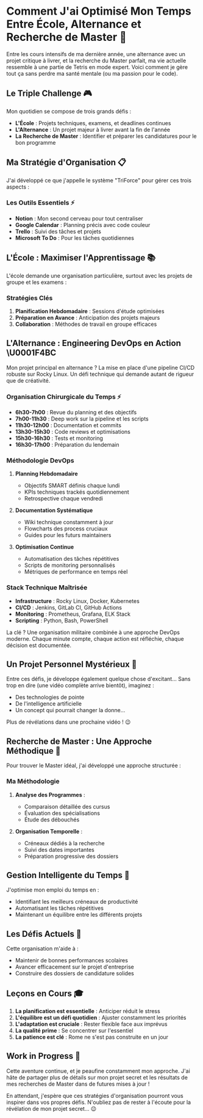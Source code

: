 # Comment J'ai Optimisé Mon Temps Entre École, Alternance et Recherche de Master 🎯

Entre les cours intensifs de ma dernière année, une alternance avec un projet critique à livrer, et la recherche du Master parfait, ma vie actuelle ressemble à une partie de Tetris en mode expert. Voici comment je gère tout ça sans perdre ma santé mentale (ou ma passion pour le code).

## Le Triple Challenge 🎮

Mon quotidien se compose de trois grands défis :

- **L'École** : Projets techniques, examens, et deadlines continues
- **L'Alternance** : Un projet majeur à livrer avant la fin de l'année
- **La Recherche de Master** : Identifier et préparer les candidatures pour le bon programme

## Ma Stratégie d'Organisation 📋

J'ai développé ce que j'appelle le système "TriForce" pour gérer ces trois aspects :

### Les Outils Essentiels ⚡

- **Notion** : Mon second cerveau pour tout centraliser
- **Google Calendar** : Planning précis avec code couleur
- **Trello** : Suivi des tâches et projets
- **Microsoft To Do** : Pour les tâches quotidiennes

## L'École : Maximiser l'Apprentissage 📚

L'école demande une organisation particulière, surtout avec les projets de groupe et les examens :

### Stratégies Clés

1. **Planification Hebdomadaire** : Sessions d'étude optimisées
2. **Préparation en Avance** : Anticipation des projets majeurs
3. **Collaboration** : Méthodes de travail en groupe efficaces

## L'Alternance : Engineering DevOps en Action \U0001F4BC

Mon projet principal en alternance ? La mise en place d'une pipeline CI/CD robuste sur Rocky Linux. Un défi technique qui demande autant de rigueur que de créativité.

### Organisation Chirurgicale du Temps ⚡

- **6h30-7h00** : Revue du planning et des objectifs
- **7h00-11h30** : Deep work sur la pipeline et les scripts
- **11h30-12h00** : Documentation et commits
- **13h30-15h30** : Code reviews et optimisations
- **15h30-16h30** : Tests et monitoring
- **16h30-17h00** : Préparation du lendemain

### Méthodologie DevOps

1. **Planning Hebdomadaire**
   - Objectifs SMART définis chaque lundi
   - KPIs techniques trackés quotidiennement
   - Retrospective chaque vendredi

2. **Documentation Systématique**
   - Wiki technique constamment à jour
   - Flowcharts des process cruciaux
   - Guides pour les futurs maintainers

3. **Optimisation Continue**
   - Automatisation des tâches répétitives
   - Scripts de monitoring personnalisés
   - Métriques de performance en temps réel

### Stack Technique Maîtrisée

- **Infrastructure** : Rocky Linux, Docker, Kubernetes
- **CI/CD** : Jenkins, GitLab CI, GitHub Actions
- **Monitoring** : Prometheus, Grafana, ELK Stack
- **Scripting** : Python, Bash, PowerShell

La clé ? Une organisation militaire combinée à une approche DevOps moderne. Chaque minute compte, chaque action est réfléchie, chaque décision est documentée.

## Un Projet Personnel Mystérieux 🤫

Entre ces défis, je développe également quelque chose d'excitant... Sans trop en dire (une vidéo complète arrive bientôt), imaginez :

- Des technologies de pointe
- De l'intelligence artificielle
- Un concept qui pourrait changer la donne...

Plus de révélations dans une prochaine vidéo ! 😉

## Recherche de Master : Une Approche Méthodique 📝

Pour trouver le Master idéal, j'ai développé une approche structurée :

### Ma Méthodologie

1. **Analyse des Programmes** :
   - Comparaison détaillée des cursus
   - Évaluation des spécialisations
   - Étude des débouchés

2. **Organisation Temporelle** :
   - Créneaux dédiés à la recherche
   - Suivi des dates importantes
   - Préparation progressive des dossiers

## Gestion Intelligente du Temps 🤖

J'optimise mon emploi du temps en :

- Identifiant les meilleurs créneaux de productivité
- Automatisant les tâches répétitives
- Maintenant un équilibre entre les différents projets

## Les Défis Actuels 🎯

Cette organisation m'aide à :

- Maintenir de bonnes performances scolaires
- Avancer efficacement sur le projet d'entreprise
- Construire des dossiers de candidature solides

## Leçons en Cours 🎓

1. **La planification est essentielle** : Anticiper réduit le stress
2. **L'équilibre est un défi quotidien** : Ajuster constamment les priorités
3. **L'adaptation est cruciale** : Rester flexible face aux imprévus
4. **La qualité prime** : Se concentrer sur l'essentiel
5. **La patience est clé** : Rome ne s'est pas construite en un jour

## Work in Progress 🌟

Cette aventure continue, et je peaufine constamment mon approche. J'ai hâte de partager plus de détails sur mon projet secret et les résultats de mes recherches de Master dans de futures mises à jour !

En attendant, j'espère que ces stratégies d'organisation pourront vous inspirer dans vos propres défis. N'oubliez pas de rester à l'écoute pour la révélation de mon projet secret... 😉
